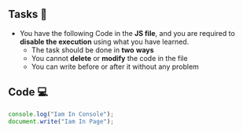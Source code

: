 ## Tasks 🎯

- You have the following Code in the **JS file**, and you are required to **disable the execution** using what you have learned.
  - The task should be done in **two** **ways**
  - You cannot **delete** or **modify** the code in the file
  - You can write before or after it without any problem

## Code 💻

```js
console.log("Iam In Console");
document.write("Iam In Page");
```

